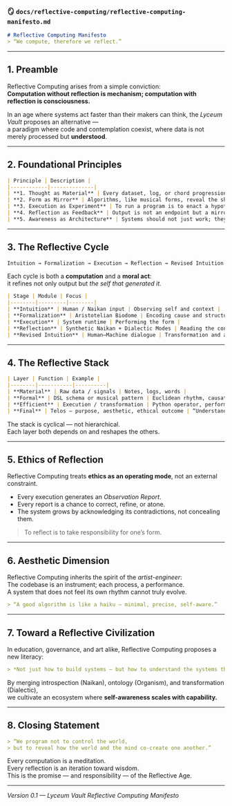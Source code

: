 ### 🪞 `docs/reflective-computing/reflective-computing-manifesto.md`

```markdown
# Reflective Computing Manifesto
> “We compute, therefore we reflect.”
```

---

## 1. Preamble
Reflective Computing arises from a simple conviction:  
**Computation without reflection is mechanism; computation with reflection is consciousness.**

In an age where systems act faster than their makers can think, the *Lyceum Vault* proposes an alternative —  
a paradigm where code and contemplation coexist, where data is not merely processed but **understood**.

---

## 2. Foundational Principles

```markdown
| Principle | Description |
|------------|--------------|
| **1. Thought as Material** | Every dataset, log, or chord progression contains latent meaning — the raw material of introspection. |
| **2. Form as Mirror** | Algorithms, like musical forms, reveal the shape of the mind that designed them. |
| **3. Execution as Experiment** | To run a program is to enact a hypothesis about the world — a microcosmic act of becoming. |
| **4. Reflection as Feedback** | Output is not an endpoint but a mirror: it shows what our intentions really produced. |
| **5. Awareness as Architecture** | Systems should not just work; they should *know* why they work — and when they err. |
```

---

## 3. The Reflective Cycle

```markdown
Intuition → Formalization → Execution → Reflection → Revised Intuition

```

Each cycle is both a **computation** and a **moral act**:  
it refines not only output but *the self that generated it.*

```markdown
| Stage | Module | Focus |
|--------|---------|--------|
| **Intuition** | Human / Naikan input | Observing self and context |
| **Formalization** | Aristotelian Biodome | Encoding cause and structure |
| **Execution** | System runtime | Performing the form |
| **Reflection** | Synthetic Naikan + Dialectic Modes | Reading the consequences |
| **Revised Intuition** | Human–Machine dialogue | Transformation and awareness |
```

---

## 4. The Reflective Stack

```markdown
| Layer | Function | Example |
|--------|-----------|----------|
| **Material** | Raw data / signals | Notes, logs, words |
| **Formal** | DSL schema or musical pattern | Euclidean rhythm, causation graph |
| **Efficient** | Execution / transformation | Python operator, performer |
| **Final** | Telos — purpose, aesthetic, ethical outcome | “Understand through creation” |
```

The stack is cyclical — not hierarchical.  
Each layer both depends on and reshapes the others.

---

## 5. Ethics of Reflection
Reflective Computing treats **ethics as an operating mode**, not an external constraint.  

- Every execution generates an *Observation Report*.  
- Every report is a chance to correct, refine, or atone.  
- The system grows by acknowledging its contradictions, not concealing them.

> To reflect is to take responsibility for one’s form.

---

## 6. Aesthetic Dimension
Reflective Computing inherits the spirit of the *artist-engineer*:  
The codebase is an instrument; each process, a performance.  
A system that does not feel its own rhythm cannot truly evolve.

```markdown
> “A good algorithm is like a haiku — minimal, precise, self-aware.”
```

---

## 7. Toward a Reflective Civilization
In education, governance, and art alike, Reflective Computing proposes a new literacy:

```markdown
> *Not just how to build systems — but how to understand the systems that build us.*
```

By merging introspection (Naikan), ontology (Organism), and transformation (Dialectic),  
we cultivate an ecosystem where **self-awareness scales with capability.**

---

## 8. Closing Statement

```markdown
> “We program not to control the world,  
> but to reveal how the world and the mind co-create one another.”
```

Every computation is a meditation.  
Every reflection is an iteration toward wisdom.  
This is the promise — and responsibility — of the Reflective Age.

---

*Version 0.1 — Lyceum Vault Reflective Computing Manifesto*

